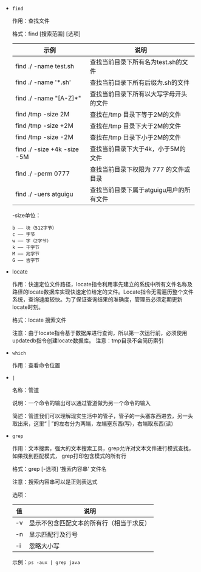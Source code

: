 - `find`

  作用：查找文件

  格式：find [搜索范围] [选项]

  | 示例                             | 说明                                    |
  | -------------------------------- | --------------------------------------- |
  | find  ./  -name  test.sh         | 查找当前目录下所有名为test.sh的文件     |
  | find  ./  -name  '*.sh'          | 查找当前目录下所有后缀为.sh的文件       |
  | find  ./  -name  "[A-Z]*"        | 查找当前目录下所有以大写字母开头的文件  |
  | find  /tmp  -size  2M            | 查找在/tmp 目录下等于2M的文件           |
  | find  /tmp  -size  +2M           | 查找在/tmp 目录下大于2M的文件           |
  | find  /tmp  -size  -2M           | 查找在/tmp 目录下小于2M的文件           |
  | find  ./  -size  +4k  -size  -5M | 查找当前目录下大于4k，小于5M的文件      |
  | find  ./  -perm  0777            | 查找当前目录下权限为 777 的文件或目录   |
  | find ./ -uers atguigu            | 查找当前目录下属于atguigu用户的所有文件 |

  -size单位：

  ```
  b —— 块（512字节）
  c —— 字节
  w —— 字（2字节）
  k —— 千字节
  M —— 兆字节
  G —— 吉字节
  ```

- locate

  作用：快速定位文件路径，locate指令利用事先建立的系统中所有文件名称及路径的locate数据库实现快速定位给定的文件。Locate指令无需遍历整个文件系统，查询速度较快。为了保证查询结果的准确度，管理员必须定期更新locate时刻。

  格式：locate 搜索文件

  注意：由于locate指令基于数据库进行查询，所以第一次运行前，必须使用updatedb指令创建locate数据库。
  注意：tmp目录不会简历索引

- `which`

  作用：查看命令位置

- `|`

  名称：管道

  说明：一个命令的输出可以通过管道做为另一个命令的输入

  简述：管道我们可以理解现实生活中的管子，管子的一头塞东西进去，另一头取出来，这里“ | ”的左右分为两端，左端塞东西(写)，右端取东西(读)

- `grep`

  作用：文本搜索，强大的文本搜索工具，grep允许对文本文件进行模式查找，如果找到匹配模式， grep打印包含模式的所有行

  格式：grep  [-选项]  ‘搜索内容串’  文件名

  注意：搜索内容串可以是正则表达式

  选项：

  | 值   | 说明                                     |
  | ---- | ---------------------------------------- |
  | -v   | 显示不包含匹配文本的所有行（相当于求反） |
  | -n   | 显示匹配行及行号                         |
  | -i   | 忽略大小写                               |

  示例：`ps -aux | grep java`